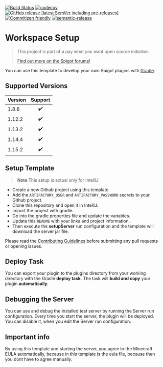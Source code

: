 [![Build Status](https://github.com/Silthus/spigot-plugin-template/workflows/Build/badge.svg)](https://github.com/Silthus/spigot-plugin-template/actions?query=workflow%3ABuild)
[![codecov](https://codecov.io/gh/Silthus/spigot-plugin-template/branch/master/graph/badge.svg)](https://codecov.io/gh/Silthus/spigot-plugin-template)
[![GitHub release (latest SemVer including pre-releases)](https://img.shields.io/github/v/release/Silthus/spigot-plugin-template?include_prereleases&label=release)](https://github.com/Silthus/spigot-plugin-template/releases)
[![Commitizen friendly](https://img.shields.io/badge/commitizen-friendly-brightgreen.svg)](http://commitizen.github.io/cz-cli/)
[![semantic-release](https://img.shields.io/badge/%20%20%F0%9F%93%A6%F0%9F%9A%80-semantic--release-e10079.svg)](https://github.com/semantic-release/semantic-release)

# Workspace Setup

> This project is part of a pay what you want open source initiative.
>
> [Find out more on the Spigot forums!](https://www.spigotmc.org/threads/open-small-to-medium-plugin-development-pay-what-you-want-8-years-experience-high-quality.435578/)

You can use this template to develop your own Spigot plugins with [Gradle](https://gradle.org/).

## Supported Versions

| Version | Support |
| ------- | :-----: |
| 1.8.8   |   ✔️    |
| 1.12.2  |   ✔️    |
| 1.13.2  |   ✔️    |
| 1.14.4  |   ✔️    |
| 1.15.2  |   ✔️    |

## Setup Template

> **Note** This setup is actual only for IntelliJ

- Create a new Github project using this template.
- Add the `ARTIFACTORY_USER` and `ARTIFACTORY_PASSWORD` secrets to your Github project.
- Clone this repository and open it in IntelliJ.
- Import the project with gradle.
- Go into the gradle.properties file and update the variables.
- Update this `README` with your links and project information.
- Then execute the **setupServer** run configuration and the template will download the server jar file.

Please read the [Contributing Guidelines](CONTRIBUTING.md) before submitting any pull requests or opening issues.

## Deploy Task

You can export your plugin to the plugins directory from your working directory with the Gradle **deploy task**. The task will **build and copy** your plugin **automatically**.

## Debugging the Server

You can use and debug the installed test server by running the Server run configuration. Every time you start the server, the plugin will be deployed. You can disable it, when you edit the Server run configuration.

## Important info

By using this template and starting the server, you agree to the Minecraft EULA automatically, because in this template is the eula file, because then you dont have to agree manually.
